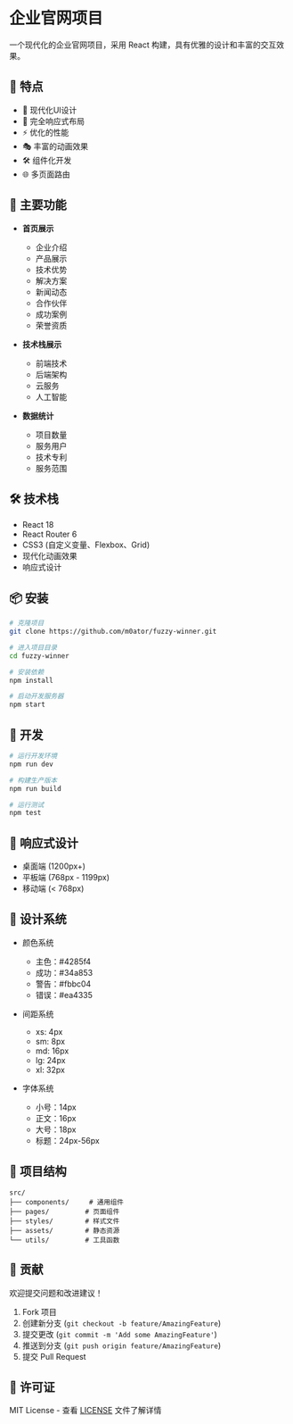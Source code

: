 # 企业官网项目

一个现代化的企业官网项目，采用 React 构建，具有优雅的设计和丰富的交互效果。

## 🌟 特点

- 🎨 现代化UI设计
- 📱 完全响应式布局
- ⚡ 优化的性能
- 🎭 丰富的动画效果
- 🛠️ 组件化开发
- 🌐 多页面路由

## 🚀 主要功能

- **首页展示**
  - 企业介绍
  - 产品展示
  - 技术优势
  - 解决方案
  - 新闻动态
  - 合作伙伴
  - 成功案例
  - 荣誉资质

- **技术栈展示**
  - 前端技术
  - 后端架构
  - 云服务
  - 人工智能

- **数据统计**
  - 项目数量
  - 服务用户
  - 技术专利
  - 服务范围

## 🛠️ 技术栈

- React 18
- React Router 6
- CSS3 (自定义变量、Flexbox、Grid)
- 现代化动画效果
- 响应式设计

## 📦 安装

```bash
# 克隆项目
git clone https://github.com/m0ator/fuzzy-winner.git

# 进入项目目录
cd fuzzy-winner

# 安装依赖
npm install

# 启动开发服务器
npm start
```

## 🔧 开发

```bash
# 运行开发环境
npm run dev

# 构建生产版本
npm run build

# 运行测试
npm test
```

## 📱 响应式设计

- 桌面端 (1200px+)
- 平板端 (768px - 1199px)
- 移动端 (< 768px)

## 🎨 设计系统

- 颜色系统
  - 主色：#4285f4
  - 成功：#34a853
  - 警告：#fbbc04
  - 错误：#ea4335

- 间距系统
  - xs: 4px
  - sm: 8px
  - md: 16px
  - lg: 24px
  - xl: 32px

- 字体系统
  - 小号：14px
  - 正文：16px
  - 大号：18px
  - 标题：24px-56px

## 📂 项目结构

```
src/
├── components/     # 通用组件
├── pages/         # 页面组件
├── styles/        # 样式文件
├── assets/        # 静态资源
└── utils/         # 工具函数
```

## 🤝 贡献

欢迎提交问题和改进建议！

1. Fork 项目
2. 创建新分支 (`git checkout -b feature/AmazingFeature`)
3. 提交更改 (`git commit -m 'Add some AmazingFeature'`)
4. 推送到分支 (`git push origin feature/AmazingFeature`)
5. 提交 Pull Request

## 📄 许可证

MIT License - 查看 [LICENSE](LICENSE) 文件了解详情 
